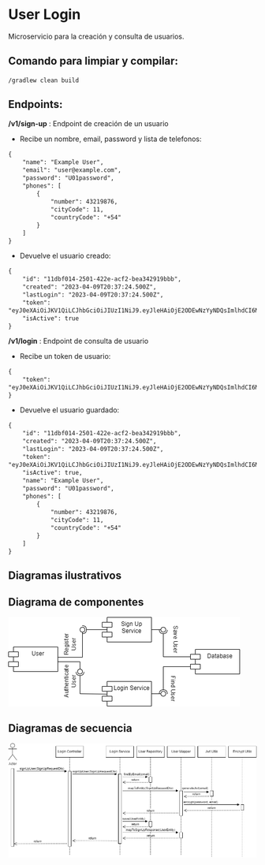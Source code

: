 User Login
============

Microservicio para la creación y consulta de usuarios.

## Comando para limpiar y compilar:

```
/gradlew clean build
```

## Endpoints:

**/v1/sign-up** : Endpoint de creación de un usuario

- Recibe un nombre, email, password y lista de telefonos:

```
{
    "name": "Example User",
    "email": "user@example.com",
    "password": "U01password",
    "phones": [
        {
            "number": 43219876,
            "cityCode": 11,
            "countryCode": "+54"
        }
    ]
}
```

- Devuelve el usuario creado:

```
{
    "id": "11dbf014-2501-422e-acf2-bea342919bbb",
    "created": "2023-04-09T20:37:24.500Z",
    "lastLogin": "2023-04-09T20:37:24.500Z",
    "token": "eyJ0eXAiOiJKV1QiLCJhbGciOiJIUzI1NiJ9.eyJleHAiOjE2ODEwNzYyNDQsImlhdCI6MTY4MTA3MjY0NCwianRpIjoiNTFlNmM0MGEtY2RlNy00NTdjLWI1NDctZWY2ZTgxYTQzMjBiIiwiZW1haWwiOiJ1c2VyQGV4YW1wbGUuY29tIn0.mgujwxJH4YaEXqoLSsc7JCYqE34IASceY4CsLpGe2cw",
    "isActive": true
}
```

**/v1/login** : Endpoint de consulta de usuario

- Recibe un token de usuario:

```
{
    "token": "eyJ0eXAiOiJKV1QiLCJhbGciOiJIUzI1NiJ9.eyJleHAiOjE2ODEwNzYyNDQsImlhdCI6MTY4MTA3MjY0NCwianRpIjoiNTFlNmM0MGEtY2RlNy00NTdjLWI1NDctZWY2ZTgxYTQzMjBiIiwiZW1haWwiOiJ1c2VyQGV4YW1wbGUuY29tIn0.mgujwxJH4YaEXqoLSsc7JCYqE34IASceY4CsLpGe2cw"
}
```

- Devuelve el usuario guardado:

```
{
    "id": "11dbf014-2501-422e-acf2-bea342919bbb",
    "created": "2023-04-09T20:37:24.500Z",
    "lastLogin": "2023-04-09T20:37:24.500Z",
    "token": "eyJ0eXAiOiJKV1QiLCJhbGciOiJIUzI1NiJ9.eyJleHAiOjE2ODEwNzYyNDQsImlhdCI6MTY4MTA3MjY0NCwianRpIjoiNTFlNmM0MGEtY2RlNy00NTdjLWI1NDctZWY2ZTgxYTQzMjBiIiwiZW1haWwiOiJ1c2VyQGV4YW1wbGUuY29tIn0.mgujwxJH4YaEXqoLSsc7JCYqE34IASceY4CsLpGe2cw",
    "isActive": true,
    "name": "Example User",
    "password": "U01password",
    "phones": [
        {
            "number": 43219876,
            "cityCode": 11,
            "countryCode": "+54"
        }
    ]
}
```

## Diagramas ilustrativos

Diagrama de componentes
------------------------

![\[fig:class01\]Diagrama de componentes](diagrams/componentDiagram.png)

Diagramas de secuencia
------------------------
![\[fig:class01\]Diagrama de secuencia login](diagrams/loginSequenceDiagram.png)
